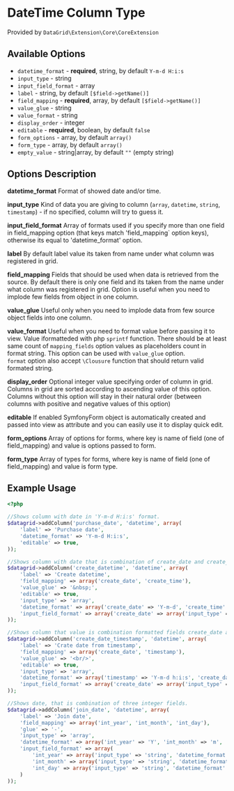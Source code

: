 # DateTime Column Type #

Provided by ``DataGrid\Extension\Core\CoreExtension``

## Available Options ##

* ``datetime_format`` - **required**, string, by default ``Y-m-d H:i:s``
* ``input_type`` - string
* ``input_field_format`` - array
* ``label`` - string, by default ``[$field->getName()]``
* ``field_mapping`` - **required**, array, by default ``[$field->getName()]``
* ``value_glue`` - string
* ``value_format`` - string
* ``display_order`` - integer
* ``editable`` - **required**, boolean, by default ``false``
* ``form_options`` - array, by default ``array()``
* ``form_type`` - array, by default ``array()``
* ``empty_value`` - string|array, by default ``""`` (empty string)

## Options Description ##

**datetime_format** Format of showed date and/or time.

**input_type** Kind of data you are giving to column (``array``, ``datetime``, ``string``, ``timestamp``) - if no specified, column will try to guess it.

**input_field_format** Array of formats used if you specify more than one field in field_mapping option (that keys match 'field_mapping` option keys), otherwise its equal to 'datetime_format' option.

**label** By default label value its taken from name under what column was registered in grid.

**field_mapping** Fields that should be used when data is retrieved from the source. By default there is only one 
field and its taken from the name under what column was registered in grid.
Option is useful when you need to implode few fields from object in one column.

**value_glue** Useful only when you need to implode data from few source object fields into one column.

**value_format** Useful when you need to format value before passing it to view. Value iformatteded with php ``sprintf`` function. There should be at least same count of ``mapping_fields`` option
values as placeholders count in format string. This option can be used with ``value_glue`` option.  
``format`` option also accept ``\Clousure`` function that should return valid formated string. 

**display_order** Optional integer value specifying order of column in grid. Columns in grid are sorted according
  to ascending value of this option. Columns without this option will stay in their natural order (between columns with
  positive and negative values of this option)  

**editable** If enabled SymfonyForm object is automatically created and passed into view as attribute and you can easily use it to display quick edit.

**form_options** Array of options for forms, where key is name of field (one of field_mapping) and value is 
options passed to form.

**form_type** Array of types for forms, where key is name of field (one of field_mapping) and value is form type.

## Example Usage ##

``` php
<?php

//Shows column with date in 'Y-m-d H:i:s' format.
$datagrid->addColumn('purchase_date', 'datetime', array(
    'label' => 'Purchase date',
    'datetime_format' => 'Y-m-d H:i:s',
    'editable' => true,
));

//Shows column with date that is combination of create_date and create_time fields.
$datagrid->addColumn('create_datetime', 'datetime', array(
    'label' => 'Create datetime',
    'field_mapping' => array('create_date', 'create_time'),
    'value_glue' => '&nbsp;',
    'editable' => true,
    'input_type' => 'array',
    'datetime_format' => array('create_date' => 'Y-m-d', 'create_time' => "H:i:s"),
    'input_field_format' => array('create_date' => array('input_type' => 'datetime'), 'create_time' => array('input_type' => 'datetime')),
));

//Shows column that value is combination formatted fields create_date and timestamp.
$datagrid->addColumn('create_date_timestamp', 'datetime', array(
    'label' => 'Crate date from timestamp',
    'field_mapping' => array('create_date', 'timestamp'),
    'value_glue' => '<br/>',
    'editable' => true,
    'input_type' => 'array',
    'datetime_format' => array('timestamp' => 'Y-m-d h:i:s', 'create_date' => 'Y-m-d'),
    'input_field_format' => array('create_date' => array('input_type' => 'datetime'), 'timestamp' => array('input_type' => 'timestamp'))
));

//Shows date, that is combination of three integer fields.
$datagrid->addColumn('join_date', 'datetime', array(
    'label' => 'Join date',
    'field_mapping' => array('int_year', 'int_month', 'int_day'),
    'glue' => '-',
    'input_type' => 'array',
    'datetime_format' => array('int_year' => 'Y', 'int_month' => 'm', 'int_day' => 'd'),
    'input_field_format' => array(
        'int_year' => array('input_type' => 'string', 'datetime_format' => 'Y'),
        'int_month' => array('input_type' => 'string', 'datetime_format' => 'm'),
        'int_day' => array('input_type' => 'string', 'datetime_format' => 'd')
    )
));

```
